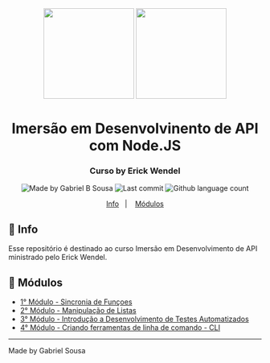 <div align="center">   
   <img src="https://cdn4.iconfinder.com/data/icons/logos-and-brands/512/233_Node_Js_logo-256.png" width="180px">   
   <img src="https://www.flaticon.com/svg/static/icons/svg/2091/2091625.svg" width="180px">
   <h1>Imersão em Desenvolvinento de API com Node.JS</h1>
</div>

<h3 align="center">
  Curso by Erick Wendel
</h3>

<p align="center" >    
  <img alt="Made by Gabriel B Sousa" src="https://img.shields.io/static/v1?label=made%20by&message=Gabriel%20Sousa&color=539E43&style=flat-square">  

  <img alt="Last commit" src="https://img.shields.io/github/last-commit/gabrielbudke/ew-nodejs?color=%23539E43&style=flat-square">  

  <img alt="Github language count" src="https://img.shields.io/github/languages/count/gabrielbudke/ew-nodejs?color=539E43&style=flat-square">
</p>

<p align="center">
   <a href="#pushpin-info">Info</a>&nbsp;&nbsp;&nbsp;|&nbsp;&nbsp;&nbsp;
   <a href="#open_file_folder-conteudos">Módulos</a>  
</p>

## :pushpin: Info

Esse repositório é destinado ao curso Imersão em Desenvolvimento de API ministrado pelo Erick Wendel.

## :open_file_folder: Módulos

- [1° Módulo - Sincronia de Funçoes](https://github.com/gabrielbudke/ew-nodejs/tree/main/modulo-01)
- [2° Módulo - Manipulação de Listas](https://github.com/gabrielbudke/ew-nodejs/tree/main/modulo-02/manipulacao-de-lista)
- [3° Módulo - Introdução a Desenvolvimento de Testes Automatizados](https://github.com/gabrielbudke/ew-nodejs/tree/main/modulo-03/testes)
- [4° Módulo - Criando ferramentas de linha de comando - CLI](https://github.com/gabrielbudke/ew-nodejs/tree/main/modulo-04/cli)

---
Made by Gabriel Sousa